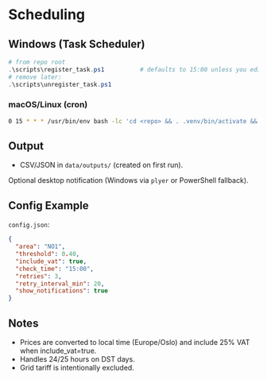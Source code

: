 # Scheduling

## Windows (Task Scheduler)

```powershell
# from repo root
.\scripts\register_task.ps1          # defaults to 15:00 unless you edit config.json -> check_time
# remove later:
.\scripts\unregister_task.ps1
```

### macOS/Linux (cron)

```bash
0 15 * * * /usr/bin/env bash -lc 'cd <repo> && . .venv/bin/activate && python run_alert.py'
```

## Output

- CSV/JSON in `data/outputs/` (created on first run).

Optional desktop notification (Windows via `plyer` or PowerShell fallback).

## Config Example

`config.json`:

```json
{
  "area": "NO1",
  "threshold": 0.40,
  "include_vat": true,
  "check_time": "15:00",
  "retries": 3,
  "retry_interval_min": 20,
  "show_notifications": true
}
```

## Notes

- Prices are converted to local time (Europe/Oslo) and include 25% VAT when include_vat=true.
- Handles 24/25 hours on DST days.
- Grid tariff is intentionally excluded.